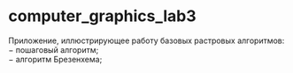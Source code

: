 # computer_graphics_lab3

Приложение, иллюстрирующее работу базовых растровых алгоритмов: <br>
− пошаговый алгоритм; <br>
− алгоритм Брезенхема; 
